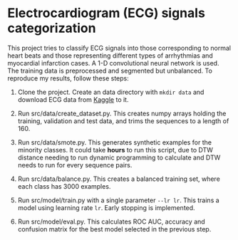 # Electrocardiogram (ECG) signals categorization

This project tries to classify ECG signals into those corresponding to normal heart beats and those representing different types of arrhythmias and myocardial infarction cases. A 1-D convolutional neural network is used. The training data is preprocessed and segmented but unbalanced. To reproduce my results, follow these steps:

1. Clone the project. Create an data directory with `mkdir data` and download ECG data from [Kaggle](https://www.kaggle.com/datasets/shayanfazeli/heartbeat) to it.

2. Run src/data/create\_dataset.py. This creates numpy arrays holding the training, validation and test data, and trims the sequences to a length of 160.

3. Run src/data/smote.py. This generates synthetic examples for the minority classes. It could take **hours** to run this script, due to DTW distance needing to run dynamic
programming to calculate and DTW needs to run for every sequence pairs.

4. Run src/data/balance.py. This creates a balanced training set, where each class has 3000 examples.

5. Run src/model/train.py with a single parameter `--lr lr`. This trains a model using learning rate `lr`. Early stopping is implemented.

6. Run src/model/eval.py. This calculates ROC AUC, accuracy and confusion matrix for the best model selected in the previous step.
